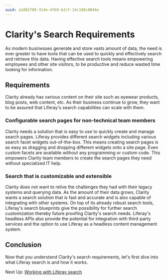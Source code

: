 ```yaml
---
uuid: a2d82789-314e-4fb9-b2cf-14c180c8844e
---
```

# Clarity's Search Requirements

As modern businesses generate and store vasts amount of data, the need is ever greater to have tools that can be used to quickly and effectively search and retrieve this data. Having effective search tools means empowering employees and other site visitors, to be productive and reduce wasted time looking for information.

## Requirements

Clarity already has various content on their site such as eyewear products, blog posts, web content, etc. As their business continue to grow, they want to be assured that Liferay's search capabilities can scale with them.

### Configurable search pages for non-technical team members

Clarity needs a solution that is easy to use to quickly create and manage search pages. Liferay provides different search widgets including various search facet widgets out-of-the-box. This means creating search pages is as easy as dragging and dropping different widgets onto a site page. Even custom facets are available without any programming or custom code. This empowers Clarity team members to create the search pages they need without specialized IT help.

### Search that is customizable and extensible

Clarity does not want to relive the challenges they had with their legacy systems and querying data. As the amount of their data grows, Clarity wants a search solution that is fast and accurate and is also capable of integrating with other systems. On top of its already robust search tools, Liferay's search blueprints give the possibility for further search customization thereby future proofing Clarity's search needs. Liferay's headless APIs also provide the potential for integration with third-party services and the option to use Liferay as a headless content management system.

## Conclusion

Now that you understand Clarity's search requirements, let's first dive into what Liferay search is and how it works.

Next Up: [Working with Liferay search](./working-with-liferay-search.md)
